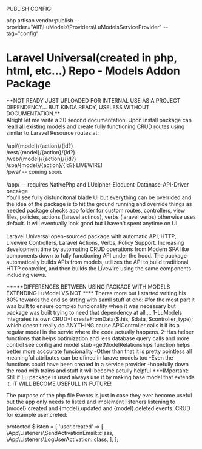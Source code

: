 PUBLISH CONFIG:


php artisan vendor:publish --provider="All1\LuModels\Providers\LuModelsServiceProvider" --tag="config"


<h1>Laravel Universal(created in php, html, etc...) Repo - Models Addon Package</h1>
**NOT READY JUST UPLOADED FOR INTERNAL USE AS A PROJECT DEPENDENCY... BUT KINDA READY, USELESS WITHOUT DOCUMENTATION.**<br>
Alright let me write a 30 second documentation. Upon install package can read all existing models and create fully functioning CRUD routes using similar to Laravel Resource routes at:<br><br>
/api/{model}/{action}/{id?}<br>
/rest/{model}/{action}/{id?}<br>
/web/{model}/{action}/{id?}<br>
/spa/{model}/{action}/{id?} LIVEWIRE!<br>
/pwa/ -- coming soon.<br><br>
/app/ -- requires NativePhp and LUcipher-Eloquent-Datanase-API-Driver pacakge<br>
You'll see fully disfuncitonal blade UI but everything can be overrided and the idea of the package is to hit the ground running and override things as needed package checks app folder for custom routes, controllers, view files, policies, actions (laravel actinos), verbs (laravel verbs) otherwise uses default. It will eventually look good but I haven't spent anytime on UI.<br>
<br>
Laravel Universal open-sourced package with automatic API, HTTP, Livewire Controllers, Laravel Actions, Verbs, Policy Support. Increasing development time by automating CRUD operations from Modern SPA like components down to fully functioning API under the hood. The package automatically builds APIs from models, utilizes the API to build traditional HTTP controller, and then builds the Livewire using the same components including views.


*****DIFFERENCES BETWEEN USING PACKAGE WITH MODELS EXTENDING LuModel VS NOT ****
Theres more but I started writing his 80% towards the end so strting with samll stuff at end:
#for the most part it was built to ensure complex funcionality when it was necessary but package was built trying to need
that dependency at all....
1-LuModels integrates its own CRUD+I createFromData($this, $data, $controller_type); which doesn't really do ANYTHING cause
APIController calls it if its a regular model in the servie where the code actually happens.
2-Has helper functions that helps optimization and less database query calls and more control see config and model stub
    -getModelRelationships function helps better more acccurate funcionality
    -Other than that it is pretty pointless all meaningful attributes can be dfined in larave models too
    -Even the functions could have been created in a service provider 
    -hopefully down the road with trains and stuff it will become actully helpful
***IMportant: Still if Lu package is used always use it by making base model that extends it, IT WILL BECOME USEFULL IN FUTURE!


The purpose of the php file Events is just in case they ever become useful but the app only needs to listed and implement listeners listening to {model}.created and {model}.updated and {model}.deleted events. CRUD  for example user.creted:

protected $listen = [
    'user.created' => [
        \App\Listeners\SendActivationEmail::class,
        \App\Listeners\LogUserActivation::class,
    ],
];